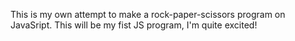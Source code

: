 This is my own attempt to make a rock-paper-scissors program on JavaSript. This will be my fist JS program, I'm  quite excited! 